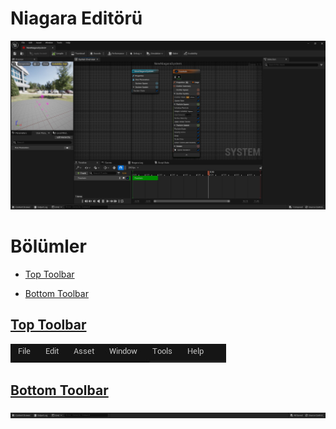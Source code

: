 # Niagara Editörü
<img src="../../Dosyalar/Niagara_Editor_Ana_Ekran.jpg">



# Bölümler

* [Top Toolbar](#top-toolbar)

* [Bottom Toolbar](#bottom-toolbar)


## [Top Toolbar](../../Diger/Top%20Toolbar%20(Araç%20Çubugu))
<img src="../../Dosyalar/Materyal_Editor_Top_Toolbar.jpg">



## [Bottom Toolbar](../../Diger/Bottom%20Toolbar%20(Araç%20Çubugu))
<img src="../../Dosyalar/Materyal_Editor_Bottom_Toolbar.jpg">
